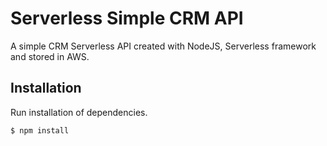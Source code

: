 # Serverless Simple CRM API
A simple CRM Serverless API created with NodeJS, Serverless framework and stored in AWS.

## Installation

Run installation of dependencies.

```sh
$ npm install
```
